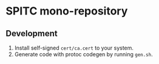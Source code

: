 # SPITC mono-repository

## Development

1. Install self-signed `cert/ca.cert` to your system.
2. Generate code with protoc codegen by running `gen.sh`.
